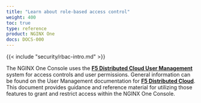 ```yaml
---
title: "Learn about role-based access control"
weight: 400
toc: true
type: reference
product: NGINX One
docs: DOCS-000
---
```


{{< include "security/rbac-intro.md" >}}

The NGINX One Console uses the **[F5 Distributed Cloud User Management](https://docs.cloud.f5.com/docs-v2/administration/how-tos/user-mgmt)** system for access controls and user permissions.
General information can be found on the User Management documentation for **[F5 Distributed Cloud](https://docs.cloud.f5.com/docs-v2/administration/how-tos/user-mgmt)**. This document provides guidance and reference material for utilizing those features to grant and restrict access within the NGINX One Console.
